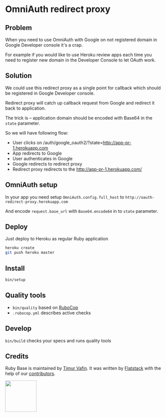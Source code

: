 # OmniAuth redirect proxy

## Problem

When you need to use OmniAuth with Google on not registered domain in Google
Developer console it's a crap.

For example if you would like to use Heroku review apps each time you need to
register new domain in the Developer Console to let OAuth work.

## Solution

We could use this redirect proxy as a single point for callback which should be registered in Google Developer console.

Redirect proxy will catch up callback request from Google and redirect it back to
application.

The trick is – application domain should be encoded with Base64 in the `state` parameter.

So we will have following flow:

* User clicks on /auth/google_oauth2/?state=http://app-pr-1.herokuapp.com
* App redirects to Google
* User authenticates in Google
* Google redirects to redirect proxy
* Redirect proxy redirects to the http://app-pr-1.herokuapp.com/

## OmniAuth setup

In your app you need setup `OmniAuth.config.full_host` to `http://oauth-redirect-proxy.herokuapp.com`

And encode `request.base_url` with `Base64.encode64` in to `state` parameter.

## Deploy

Just deploy to Heroku as regular Ruby application

```bash
heroku create
git push heroku master
```

## Install

```bash
bin/setup
```

## Quality tools

* `bin/quality` based on [RuboCop](https://github.com/bbatsov/rubocop)
* `.rubocop.yml` describes active checks

## Develop

`bin/build` checks your specs and runs quality tools

## Credits

Ruby Base is maintained by [Timur Vafin](http://github.com/timurvafin).
It was written by [Flatstack](http://www.flatstack.com) with the help of our
[contributors](http://github.com/fs/ruby-base/contributors).


[<img src="http://www.flatstack.com/logo.svg" width="100"/>](http://www.flatstack.com)

